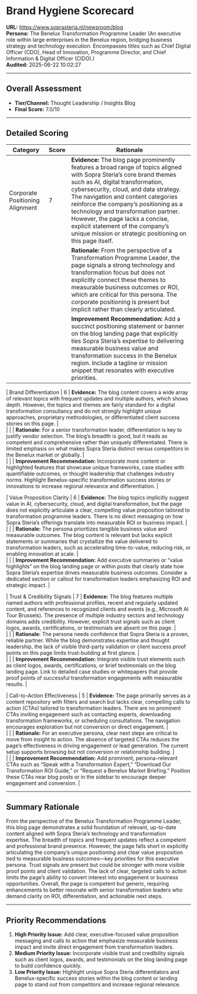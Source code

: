 # Brand Hygiene Scorecard

**URL:** https://www.soprasteria.nl/newsroom/blog  
**Persona:** The Benelux Transformation Programme Leader (An executive role within large enterprises in the Benelux region, bridging business strategy and technology execution. Encompasses titles such as Chief Digital Officer (CDO), Head of Innovation, Programme Director, and Chief Information & Digital Officer (CIDO).)  
**Audited:** 2025-06-22 10:02:27

---

## Overall Assessment

- **Tier/Channel:** Thought Leadership / Insights Blog  
- **Final Score:** 7.0/10

---

## Detailed Scoring

| Category                    | Score | Rationale                                                                                                                                                                                                                                                                                                                                                                  |
|-----------------------------|-------|----------------------------------------------------------------------------------------------------------------------------------------------------------------------------------------------------------------------------------------------------------------------------------------------------------------------------------------------------------------------------|
| Corporate Positioning Alignment | 7     | **Evidence:** The blog page prominently features a broad range of topics aligned with Sopra Steria’s core brand themes such as AI, digital transformation, cybersecurity, cloud, and data strategy. The navigation and content categories reinforce the company’s positioning as a technology and transformation partner. However, the page lacks a concise, explicit statement of the company’s unique mission or strategic positioning on this page itself. |  
|                             |       | **Rationale:** From the perspective of a Transformation Programme Leader, the page signals a strong technology and transformation focus but does not explicitly connect these themes to measurable business outcomes or ROI, which are critical for this persona. The corporate positioning is present but implicit rather than clearly articulated.                                                                                 |  
|                             |       | **Improvement Recommendation:** Add a succinct positioning statement or banner on the blog landing page that explicitly ties Sopra Steria’s expertise to delivering measurable business value and transformation success in the Benelux region. Include a tagline or mission snippet that resonates with executive priorities.                                                                                   |

| Brand Differentiation         | 6     | **Evidence:** The blog content covers a wide array of relevant topics with frequent updates and multiple authors, which shows depth. However, the topics and themes are fairly standard for a digital transformation consultancy and do not strongly highlight unique approaches, proprietary methodologies, or differentiated client success stories on this page.                                                                                 |  
|                             |       | **Rationale:** For a senior transformation leader, differentiation is key to justify vendor selection. The blog’s breadth is good, but it reads as competent and comprehensive rather than uniquely differentiated. There is limited emphasis on what makes Sopra Steria distinct versus competitors in the Benelux market or globally.                                                                                                  |  
|                             |       | **Improvement Recommendation:** Incorporate more content or highlighted features that showcase unique frameworks, case studies with quantifiable outcomes, or thought leadership that challenges industry norms. Highlight Benelux-specific transformation success stories or innovations to increase regional relevance and differentiation.                                                                    |

| Value Proposition Clarity     | 6     | **Evidence:** The blog topics implicitly suggest value in AI, cybersecurity, cloud, and digital transformation, but the page does not explicitly articulate a clear, compelling value proposition tailored to transformation programme leaders. There is no direct messaging on how Sopra Steria’s offerings translate into measurable ROI or business impact.                                                                                             |  
|                             |       | **Rationale:** The persona prioritizes tangible business value and measurable outcomes. The blog content is relevant but lacks explicit statements or summaries that crystallize the value delivered to transformation leaders, such as accelerating time-to-value, reducing risk, or enabling innovation at scale.                                                                                                               |  
|                             |       | **Improvement Recommendation:** Add executive summaries or “value highlights” on the blog landing page or within posts that clearly state how Sopra Steria’s expertise drives measurable business outcomes. Consider a dedicated section or callout for transformation leaders emphasizing ROI and strategic impact.                                                                                         |

| Trust & Credibility Signals  | 7     | **Evidence:** The blog features multiple named authors with professional profiles, recent and regularly updated content, and references to recognized clients and events (e.g., Microsoft AI Tour Brussels). The presence of multiple industry sectors and technology domains adds credibility. However, explicit trust signals such as client logos, awards, certifications, or testimonials are absent on this page.                                                        |  
|                             |       | **Rationale:** The persona needs confidence that Sopra Steria is a proven, reliable partner. While the blog demonstrates expertise and thought leadership, the lack of visible third-party validation or client success proof points on this page limits trust-building at first glance.                                                                                                                               |  
|                             |       | **Improvement Recommendation:** Integrate visible trust elements such as client logos, awards, certifications, or brief testimonials on the blog landing page. Link to detailed case studies or whitepapers that provide proof points of successful transformation engagements with measurable results.                                                                                                  |

| Call-to-Action Effectiveness | 5     | **Evidence:** The page primarily serves as a content repository with filters and search but lacks clear, compelling calls to action (CTAs) tailored to transformation leaders. There are no prominent CTAs inviting engagement such as contacting experts, downloading transformation frameworks, or scheduling consultations. The navigation encourages exploration but not conversion or direct engagement.                                                  |  
|                             |       | **Rationale:** For an executive persona, clear next steps are critical to move from insight to action. The absence of targeted CTAs reduces the page’s effectiveness in driving engagement or lead generation. The current setup supports browsing but not conversion or relationship building.                                                                                                                      |  
|                             |       | **Improvement Recommendation:** Add prominent, persona-relevant CTAs such as “Speak with a Transformation Expert,” “Download Our Transformation ROI Guide,” or “Request a Benelux Market Briefing.” Position these CTAs near blog posts or in the sidebar to encourage deeper engagement and conversion.                                                                                                  |

---

## Summary Rationale

From the perspective of the Benelux Transformation Programme Leader, this blog page demonstrates a solid foundation of relevant, up-to-date content aligned with Sopra Steria’s technology and transformation expertise. The breadth of topics and frequent updates reflect a competent and professional brand presence. However, the page falls short in explicitly articulating the company’s unique positioning and clear value proposition tied to measurable business outcomes—key priorities for this executive persona. Trust signals are present but could be stronger with more visible proof points and client validation. The lack of clear, targeted calls to action limits the page’s ability to convert interest into engagement or business opportunities. Overall, the page is competent but generic, requiring enhancements to better resonate with senior transformation leaders who demand clarity on ROI, differentiation, and actionable next steps.

---

## Priority Recommendations

1. **High Priority Issue:** Add clear, executive-focused value proposition messaging and calls to action that emphasize measurable business impact and invite direct engagement from transformation leaders.  
2. **Medium Priority Issue:** Incorporate visible trust and credibility signals such as client logos, awards, and testimonials on the blog landing page to build confidence quickly.  
3. **Low Priority Issue:** Highlight unique Sopra Steria differentiators and Benelux-specific success stories within the blog content or landing page to stand out from competitors and increase regional relevance.
